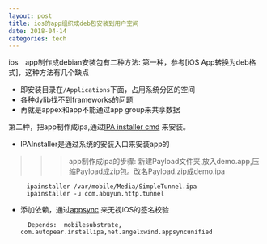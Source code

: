```yaml
---
layout: post  
title: ios的app组织成deb包安装到用户空间
date: 2018-04-14 
categories: tech     
---  
```


ios　app制作成debian安装包有二种方法:
第一种，参考[iOS App转换为deb格式]，这种方法有几个缺点 

* 即安装目录在`/Applications`下面，占用系统分区的空间 
* 各种dylib找不到frameworks的问题
* 再就是appex和app不能通过app group来共享数据

第二种，把app制作成ipa,通过[IPA installer cmd](http://moreinfo.thebigboss.org/moreinfo/depiction.php?file=ipainstallerconsoleDp) 来安装。
	
* IPAInstaller是通过系统的安装入口来安装app的
	 
>>>app制作成ipa的步骤: 
>>> 新建Payload文件夹,放入demo.app,压缩Payload成zip包。改名Payload.zip成demo.ipa
    
    	 ipainstaller /var/mobile/Media/SimpleTunnel.ipa
    	 ipainstaller -u com.abuyun.http.tunnel 

* 添加依赖，通过[appsync](https://github.com/angelXwind/AppSync) 来无视iOS的签名校验

    	Depends:  mobilesubstrate, com.autopear.installipa,net.angelxwind.appsyncunified 

	
		
		


